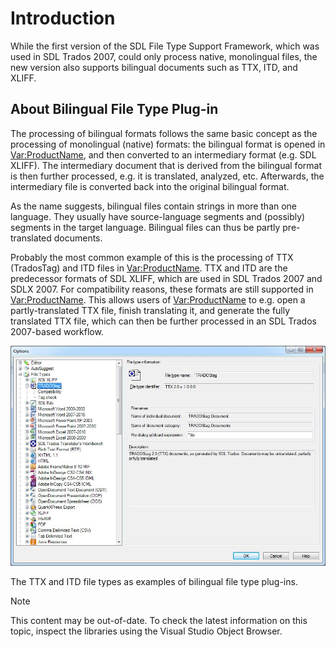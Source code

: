 Introduction
===

While the first version of the SDL File Type Support Framework, which was used in SDL Trados 2007, could only process native, monolingual files, the new version also supports bilingual documents such as TTX, ITD, and XLIFF.

About Bilingual File Type Plug-in
--
The processing of bilingual formats follows the same basic concept as the processing of monolingual (native) formats: the bilingual format is opened in <Var:ProductName>, and then converted to an intermediary format (e.g. SDL XLIFF). The intermediary document that is derived from the bilingual format is then further processed, e.g. it is translated, analyzed, etc. Afterwards, the intermediary file is converted back into the original bilingual format.

As the name suggests, bilingual files contain strings in more than one language. They usually have source-language segments and (possibly) segments in the target language. Bilingual files can thus be partly pre-translated documents.

Probably the most common example of this is the processing of TTX (TradosTag) and ITD files in <Var:ProductName>. TTX and ITD are the predecessor formats of SDL XLIFF, which are used in SDL Trados 2007 and SDLX 2007. For compatibility reasons, these formats are still supported in <Var:ProductName>. This allows users of <Var:ProductName> to e.g. open a partly-translated TTX file, finish translating it, and generate the fully translated TTX file, which can then be further processed in an SDL Trados 2007-based workflow.

![TTXandITD](images/TTXandITD.jpg)

The TTX and ITD file types as examples of bilingual file type plug-ins.

>[!NOTE]
>
> This content may be out-of-date. To check the latest information on this topic, inspect the libraries using the Visual Studio Object Browser.